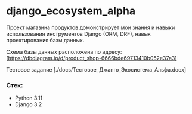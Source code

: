 # django_ecosystem_alpha
Проект магазина продуктов домонстрирует мои знания и навыки использования инструментов Django (ORM, DRF), навык проектирования базы данных.

Схема базы данных расположена по адресу: [https://dbdiagram.io/d/product_shop-6666bde69713410b052e37a3]

Тестовое задание [./docs/Тестовое_Джанго_Экосистема_Альфа.docx]

### Стек:
- Python 3.11
- Django 3.2